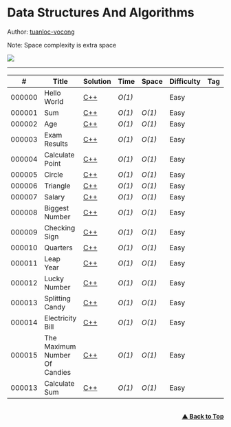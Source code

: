 # Data Structures And Algorithms

Author: [tuanloc-vocong](https://github.com/tuanloc-vocong)

Note: Space complexity is extra space

![](https://progress-bar.dev/100/?title=%20done%208%20/1000000&width=1000)

---

| #      | Title                         | Solution                                          | Time   | Space  | Difficulty | Tag | Topic |
| ------ | ----------------------------- | ------------------------------------------------- | ------ | ------ | ---------- | --- | ----- |
| 000000 | Hello World                   | [C++](./000000_hello_world.cpp)                   | _O(1)_ |        | Easy       |     |       |
| 000001 | Sum                           | [C++](./000001_sum.cpp)                           | _O(1)_ | _O(1)_ | Easy       |     |       |
| 000002 | Age                           | [C++](./000002_age.cpp)                           | _O(1)_ | _O(1)_ | Easy       |     |       |
| 000003 | Exam Results                  | [C++](./000003_exam_results.cpp)                  | _O(1)_ | _O(1)_ | Easy       |     |       |
| 000004 | Calculate Point               | [C++](./000004_calculate_point.cpp)               | _O(1)_ | _O(1)_ | Easy       |     |       |
| 000005 | Circle                        | [C++](./000005_circle.cpp)                        | _O(1)_ | _O(1)_ | Easy       |     |       |
| 000006 | Triangle                      | [C++](./000006_triangle.cpp)                      | _O(1)_ | _O(1)_ | Easy       |     |       |
| 000007 | Salary                        | [C++](./000007_salary.cpp)                        | _O(1)_ | _O(1)_ | Easy       |     |       |
| 000008 | Biggest Number                | [C++](./000008_biggest_number.cpp)                | _O(1)_ | _O(1)_ | Easy       |     |       |
| 000009 | Checking Sign                 | [C++](./000009_checking_sign.cpp)                 | _O(1)_ | _O(1)_ | Easy       |     |       |
| 000010 | Quarters                      | [C++](./000010_quarters.cpp)                      | _O(1)_ | _O(1)_ | Easy       |     |       |
| 000011 | Leap Year                     | [C++](./000011_leap_year.cpp)                     | _O(1)_ | _O(1)_ | Easy       |     |       |
| 000012 | Lucky Number                  | [C++](./000012_lucky_number.cpp)                  | _O(1)_ | _O(1)_ | Easy       |     |       |
| 000013 | Splitting Candy               | [C++](./000013_splitting_candy.cpp)               | _O(1)_ | _O(1)_ | Easy       |     |       |
| 000014 | Electricity Bill              | [C++](./000014_electricity_bill.cpp)              | _O(1)_ | _O(1)_ | Easy       |     |       |
| 000015 | The Maximum Number Of Candies | [C++](./000015_the_maximum_number_of_candies.cpp) | _O(1)_ | _O(1)_ | Easy       |     |       |
| 000013 | Calculate Sum                 | [C++](./000016_calculate_sum.cpp)                 | _O(1)_ | _O(1)_ | Easy       |     |       |

<br/>
   <div align="right">
       <b><a href="#data_structures_and_algorithms">▲ Back to Top</a></b>
   </div>
<br/>
